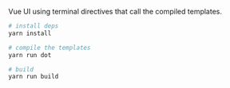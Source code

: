 Vue UI using terminal directives that call the compiled templates.

```sh
# install deps
yarn install

# compile the templates
yarn run dot

# build
yarn run build
```
